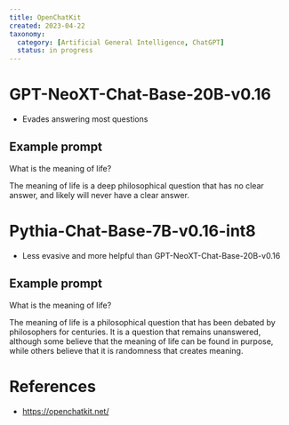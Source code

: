 ```yaml
---
title: OpenChatKit
created: 2023-04-22
taxonomy:
  category: [Artificial General Intelligence, ChatGPT]
  status: in progress
---
```


# GPT-NeoXT-Chat-Base-20B-v0.16
* Evades answering most questions

## Example prompt
What is the meaning of life?

The meaning of life is a deep philosophical question that has no clear answer, and likely will never have a clear answer.

# Pythia-Chat-Base-7B-v0.16-int8
* Less evasive and more helpful than GPT-NeoXT-Chat-Base-20B-v0.16

## Example prompt
What is the meaning of life?

The meaning of life is a philosophical question that has been debated by philosophers for centuries. It is a question that remains unanswered, although some believe that the meaning of life can be found in purpose, while others believe that it is randomness that creates meaning.

# References
* https://openchatkit.net/
